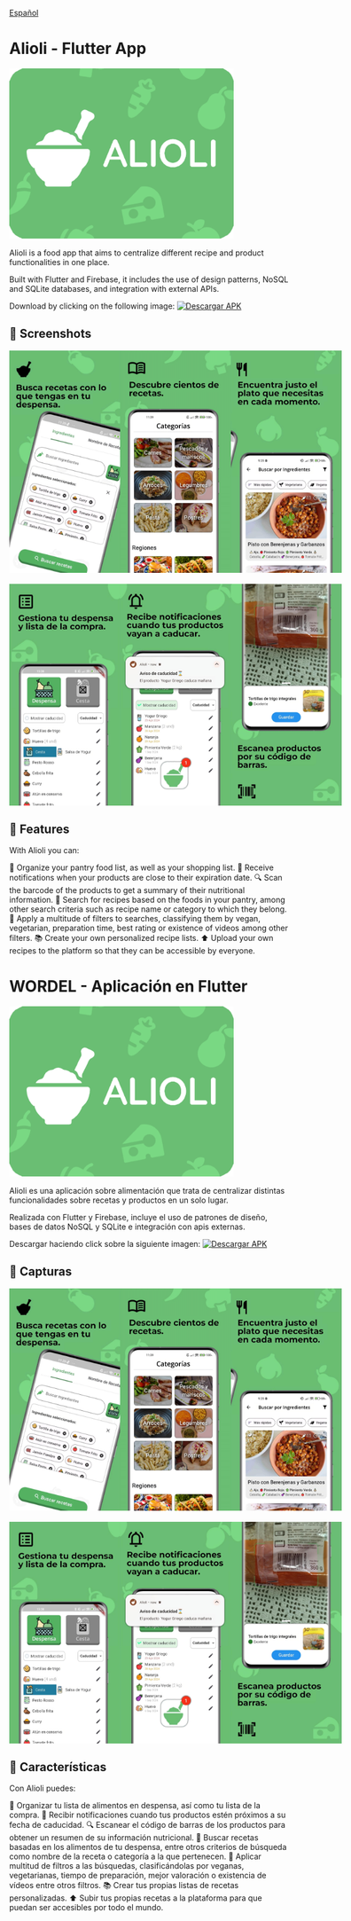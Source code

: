 [Español](#wordel---aplicación-en-flutter)

# Alioli - Flutter App

<img src="screenshots/function_graph.png" width="405" height="307">

Alioli is a food app that aims to centralize different recipe and product functionalities in one place.

Built with Flutter and Firebase, it includes the use of design patterns, NoSQL and SQLite databases, and integration with external APIs.

Download by clicking on the following image:
[![Descargar APK](https://upload.wikimedia.org/wikipedia/commons/7/78/Google_Play_Store_badge_EN.svg)](https://play.google.com/store/apps/details?id=com.jc.alioli)

## 📸 Screenshots

<div style="display: flex; justify-content: space-between;">
    <img src="screenshots/image1.png" alt="Screenshot 1" width="200"/>
    <img src="screenshots/image2.png" alt="Screenshot 2" width="200"/>
    <img src="screenshots/image3.png" alt="Screenshot 3" width="200"/>
</div>

<div style="display: flex; justify-content: space-between; margin-top: 20px;">
    <img src="screenshots/image4.png" alt="Screenshot 4" width="200"/>
    <img src="screenshots/image5.png" alt="Screenshot 5" width="200"/>
    <img src="screenshots/image6.png" alt="Screenshot 6" width="200"/>
</div>


## 📌 Features
With Alioli you can:

🛒 Organize your pantry food list, as well as your shopping list.
📅 Receive notifications when your products are close to their expiration date.
🔍 Scan the barcode of the products to get a summary of their nutritional information.
🥕 Search for recipes based on the foods in your pantry, among other search criteria such as recipe name or category to which they belong.
🔧 Apply a multitude of filters to searches, classifying them by vegan, vegetarian, preparation time, best rating or existence of videos among other filters.
📚 Create your own personalized recipe lists.
⬆️ Upload your own recipes to the platform so that they can be accessible by everyone.


# WORDEL - Aplicación en Flutter

<img src="screenshots/function_graph.png" width="405" height="307">

 Alioli es una aplicación sobre alimentación que trata de centralizar distintas funcionalidades sobre recetas y productos en un solo lugar.

Realizada con Flutter y Firebase, incluye el uso de patrones de diseño, bases de datos NoSQL y SQLite e integración con apis externas.

Descargar haciendo click sobre la siguiente imagen:
[![Descargar APK](https://upload.wikimedia.org/wikipedia/commons/7/78/Google_Play_Store_badge_EN.svg)](https://play.google.com/store/apps/details?id=com.jc.alioli)

## 📸 Capturas

<div style="display: flex; justify-content: space-between;">
    <img src="screenshots/image1.png" alt="Screenshot 1" width="200"/>
    <img src="screenshots/image2.png" alt="Screenshot 2" width="200"/>
    <img src="screenshots/image3.png" alt="Screenshot 3" width="200"/>
</div>

<div style="display: flex; justify-content: space-between; margin-top: 20px;">
    <img src="screenshots/image4.png" alt="Screenshot 4" width="200"/>
    <img src="screenshots/image5.png" alt="Screenshot 5" width="200"/>
    <img src="screenshots/image6.png" alt="Screenshot 6" width="200"/>
</div>

## 📌 Características
Con Alioli puedes:

🛒 Organizar tu lista de alimentos en despensa, así como tu lista de la compra.
📅 Recibir notificaciones cuando tus productos estén próximos a su fecha de caducidad.
🔍 Escanear el código de barras de los productos para obtener un resumen de su información nutricional.
🥕 Buscar recetas basadas en los alimentos de tu despensa, entre otros criterios de búsqueda como nombre de la receta o categoría a la que pertenecen.
🔧 Aplicar multitud de filtros a las búsquedas, clasificándolas por veganas, vegetarianas, tiempo de preparación, mejor valoración o existencia de vídeos entre otros filtros.
📚 Crear tus propias listas de recetas personalizadas.
⬆️ Subir tus propias recetas a la plataforma para que puedan ser accesibles por todo el mundo.
